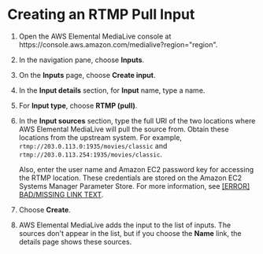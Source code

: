 # Creating an RTMP Pull Input<a name="rtmp-pull-input"></a>

1. Open the AWS Elemental MediaLive console at https://console\.aws\.amazon\.com/medialive?region="region"\.

1. In the navigation pane, choose **Inputs**\.

1. On the **Inputs** page, choose **Create input**\.

1. In the **Input details** section, for **Input** name, type a name\.

1. For **Input type**, choose **RTMP \(pull\)**\. 

1. In the **Input sources** section, type the full URI of the two locations where AWS Elemental MediaLive will pull the source from\. Obtain these locations from the upstream system\. For example, `rtmp://203.0.113.0:1935/movies/classic` and `rtmp://203.0.113.254:1935/movies/classic`\.

   Also, enter the user name and Amazon EC2 password key for accessing the RTMP location\. These credentials are stored on the Amazon EC2 Systems Manager Parameter Store\. For more information, see [[ERROR] BAD/MISSING LINK TEXT](about-EC2Password.md)\.

1. Choose **Create**\.

1. AWS Elemental MediaLive adds the input to the list of inputs\. The sources don't appear in the list, but if you choose the **Name** link, the details page shows these sources\.